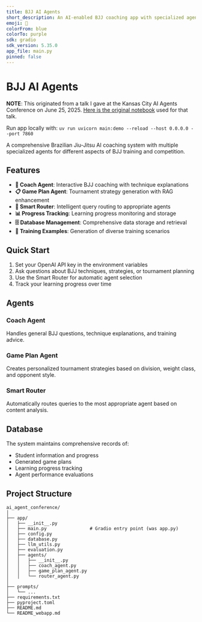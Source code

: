 ```yaml
---
title: BJJ AI Agents
short_description: An AI-enabled BJJ coaching app with specialized agents.
emoji: 🥋
colorFrom: blue
colorTo: purple
sdk: gradio
sdk_version: 5.35.0
app_file: main.py
pinned: false
---
```


# BJJ AI Agents

**NOTE**: This originated from a talk I gave at the Kansas City AI Agents Conference on June 25, 2025. [Here is the original notebook](https://github.com/faraday-academy/bjj-ai-agents-notebook) used for that talk.

Run app locally with: `uv run uvicorn main:demo --reload --host 0.0.0.0 --port 7860`

A comprehensive Brazilian Jiu-Jitsu AI coaching system with multiple specialized agents for different aspects of BJJ training and competition.

## Features

- **🤖 Coach Agent**: Interactive BJJ coaching with technique explanations
- **📋 Game Plan Agent**: Tournament strategy generation with RAG enhancement
- **🎯 Smart Router**: Intelligent query routing to appropriate agents
- **📊 Progress Tracking**: Learning progress monitoring and storage
- **🗄️ Database Management**: Comprehensive data storage and retrieval
- **🎲 Training Examples**: Generation of diverse training scenarios

## Quick Start

1. Set your OpenAI API key in the environment variables
2. Ask questions about BJJ techniques, strategies, or tournament planning
3. Use the Smart Router for automatic agent selection
4. Track your learning progress over time

## Agents

### Coach Agent
Handles general BJJ questions, technique explanations, and training advice.

### Game Plan Agent
Creates personalized tournament strategies based on division, weight class, and opponent style.

### Smart Router
Automatically routes queries to the most appropriate agent based on content analysis.

## Database

The system maintains comprehensive records of:
- Student information and progress
- Generated game plans
- Learning progress tracking
- Agent performance evaluations

## Project Structure

```
ai_agent_conference/
│
├── app/
│   ├── __init__.py
│   ├── main.py                # Gradio entry point (was app.py)
│   ├── config.py
│   ├── database.py
│   ├── llm_utils.py
│   ├── evaluation.py
│   ├── agents/
│   │   ├── __init__.py
│   │   ├── coach_agent.py
│   │   ├── game_plan_agent.py
│   │   └── router_agent.py
│
├── prompts/
│   └── ...
├── requirements.txt
├── pyproject.toml
├── README.md
└── README_webapp.md
```
